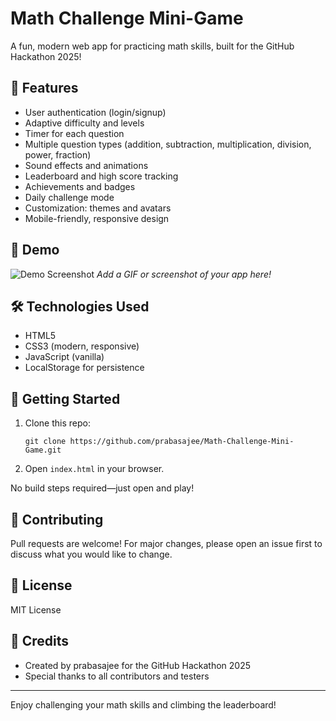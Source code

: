 # Math Challenge Mini-Game

A fun, modern web app for practicing math skills, built for the GitHub Hackathon 2025!

## 🚀 Features
- User authentication (login/signup)
- Adaptive difficulty and levels
- Timer for each question
- Multiple question types (addition, subtraction, multiplication, division, power, fraction)
- Sound effects and animations
- Leaderboard and high score tracking
- Achievements and badges
- Daily challenge mode
- Customization: themes and avatars
- Mobile-friendly, responsive design

## 📸 Demo
![Demo Screenshot](assets/demo-screenshot.png)
*Add a GIF or screenshot of your app here!*

## 🛠️ Technologies Used
- HTML5
- CSS3 (modern, responsive)
- JavaScript (vanilla)
- LocalStorage for persistence

## 🏁 Getting Started
1. Clone this repo:
   ```
   git clone https://github.com/prabasajee/Math-Challenge-Mini-Game.git
   ```
2. Open `index.html` in your browser.

No build steps required—just open and play!

## 🤝 Contributing
Pull requests are welcome! For major changes, please open an issue first to discuss what you would like to change.

## 📄 License
MIT License

## 🙏 Credits
- Created by prabasajee for the GitHub Hackathon 2025
- Special thanks to all contributors and testers

---
Enjoy challenging your math skills and climbing the leaderboard!
